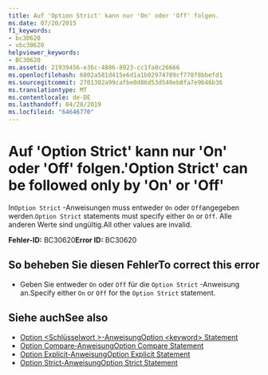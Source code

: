 ```yaml
---
title: Auf 'Option Strict' kann nur 'On' oder 'Off' folgen.
ms.date: 07/20/2015
f1_keywords:
- bc30620
- vbc30620
helpviewer_keywords:
- BC30620
ms.assetid: 21939456-e36c-4886-8923-cc1fa0c26666
ms.openlocfilehash: 6802a581d415e6d1a1b02974789cf778f8bbefd1
ms.sourcegitcommit: 2701302a99cafbe0d86d53d540eb0fa7e9b46b36
ms.translationtype: MT
ms.contentlocale: de-DE
ms.lasthandoff: 04/28/2019
ms.locfileid: "64646770"
---
```

# <a name="option-strict-can-be-followed-only-by-on-or-off"></a><span data-ttu-id="2983b-102">Auf 'Option Strict' kann nur 'On' oder 'Off' folgen.</span><span class="sxs-lookup"><span data-stu-id="2983b-102">'Option Strict' can be followed only by 'On' or 'Off'</span></span>
<span data-ttu-id="2983b-103">In`Option Strict` -Anweisungen muss entweder `On` oder `Off`angegeben werden.</span><span class="sxs-lookup"><span data-stu-id="2983b-103">`Option Strict` statements must specify either `On` or `Off`.</span></span> <span data-ttu-id="2983b-104">Alle anderen Werte sind ungültig.</span><span class="sxs-lookup"><span data-stu-id="2983b-104">All other values are invalid.</span></span>  
  
 <span data-ttu-id="2983b-105">**Fehler-ID:** BC30620</span><span class="sxs-lookup"><span data-stu-id="2983b-105">**Error ID:** BC30620</span></span>  
  
## <a name="to-correct-this-error"></a><span data-ttu-id="2983b-106">So beheben Sie diesen Fehler</span><span class="sxs-lookup"><span data-stu-id="2983b-106">To correct this error</span></span>  
  
- <span data-ttu-id="2983b-107">Geben Sie entweder `On` oder `Off` für die `Option Strict` -Anweisung an.</span><span class="sxs-lookup"><span data-stu-id="2983b-107">Specify either `On` or `Off` for the `Option Strict` statement.</span></span>  
  
## <a name="see-also"></a><span data-ttu-id="2983b-108">Siehe auch</span><span class="sxs-lookup"><span data-stu-id="2983b-108">See also</span></span>

- [<span data-ttu-id="2983b-109">Option \<Schlüsselwort >-Anweisung</span><span class="sxs-lookup"><span data-stu-id="2983b-109">Option \<keyword> Statement</span></span>](../../visual-basic/language-reference/statements/option-keyword-statement.md)
- [<span data-ttu-id="2983b-110">Option Compare-Anweisung</span><span class="sxs-lookup"><span data-stu-id="2983b-110">Option Compare Statement</span></span>](../../visual-basic/language-reference/statements/option-compare-statement.md)
- [<span data-ttu-id="2983b-111">Option Explicit-Anweisung</span><span class="sxs-lookup"><span data-stu-id="2983b-111">Option Explicit Statement</span></span>](../../visual-basic/language-reference/statements/option-explicit-statement.md)
- [<span data-ttu-id="2983b-112">Option Strict-Anweisung</span><span class="sxs-lookup"><span data-stu-id="2983b-112">Option Strict Statement</span></span>](../../visual-basic/language-reference/statements/option-strict-statement.md)
